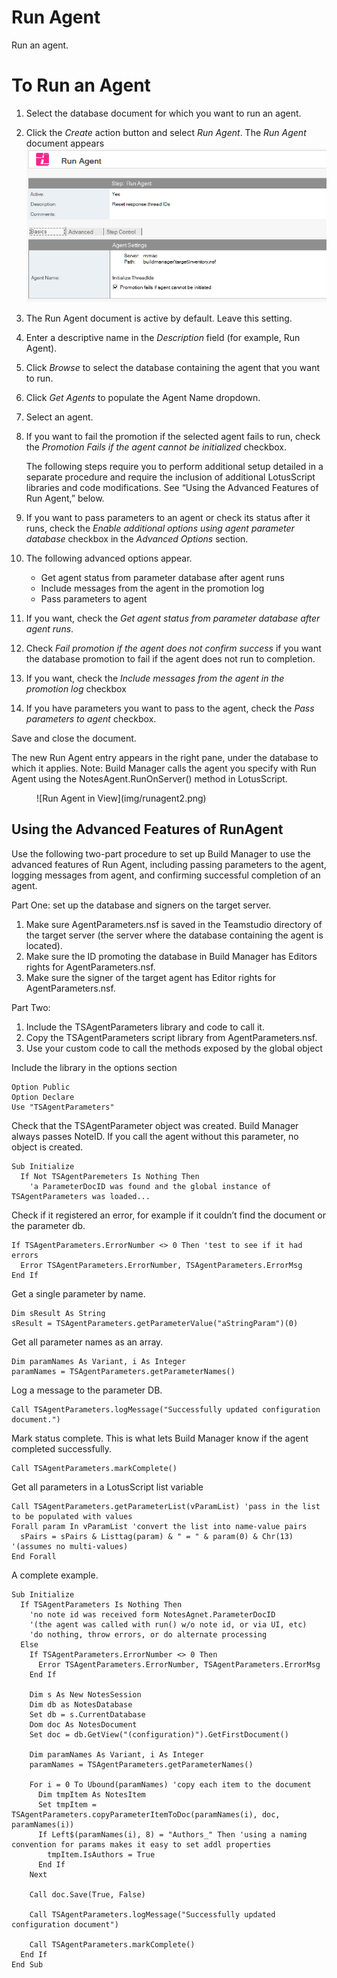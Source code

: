 # Run Agent

Run an agent.

# To Run an Agent
1. Select the database document for which you want to run an agent.
2. Click the *Create* action button and select *Run Agent*. The *Run Agent* document appears
   ![Run Agent](img/runagent.png)
3. The Run Agent document is active by default. Leave this setting.
4. Enter a descriptive name in the *Description* field (for example, Run Agent).
5. Click *Browse* to select the database containing the agent that you want to run.
6. Click *Get Agents* to populate the Agent Name dropdown.
7. Select an agent.
8. If you want to fail the promotion if the selected agent fails to run, check the *Promotion Fails if the agent cannot be initialized* checkbox.

   The following steps require you to perform additional setup detailed in a separate procedure and require the inclusion of additional LotusScript libraries and code modifications. See “Using the Advanced Features of Run Agent,” below.

9. If you want to pass parameters to an agent or check its status after it runs, check the *Enable additional options using agent parameter database* checkbox in the *Advanced Options* section.
10. The following advanced options appear.
     * Get agent status from parameter database after agent runs
     * Include messages from the agent in the promotion log
     * Pass parameters to agent
11. If you want, check the *Get agent status from parameter database after agent runs*.
12. Check *Fail promotion if the agent does not confirm success* if you want the database promotion to fail if the agent does not run to completion.
13. If you want, check the *Include messages from the agent in the promotion log* checkbox
14. If you have parameters you want to pass to the agent, check the *Pass parameters to agent* checkbox.

Save and close the document.

The new Run Agent entry appears in the right pane, under the database to which it applies. Note: Build Manager calls the agent you specify with Run Agent using the NotesAgent.RunOnServer() method in LotusScript.
<figure markdown="1">
  ![Run Agent in View](img/runagent2.png)
</figure>

## Using the Advanced Features of RunAgent
Use the following two-part procedure to set up Build Manager to use the advanced features of Run Agent, including passing parameters to the agent, logging messages from agent, and confirming successful completion of an agent.

Part One: set up the database and signers on the target server.

1. Make sure AgentParameters.nsf is saved in the Teamstudio directory of the target server (the server where the database containing the agent is located).
2. Make sure the ID promoting the database in Build Manager has Editors rights for AgentParameters.nsf.
3. Make sure the signer of the target agent has Editor rights for AgentParameters.nsf. 

Part Two:

1. Include the TSAgentParameters library and code to call it.
2. Copy the TSAgentParameters script library from AgentParameters.nsf.
3. Use your custom code to call the methods exposed by the global object

Include the library in the options section
``` vbnet
Option Public
Option Declare
Use "TSAgentParameters"
```

Check that the TSAgentParameter object was created. Build Manager always passes NoteID. If you call the agent without this parameter, no object is created.
``` vbnet
Sub Initialize
  If Not TSAgentParemeters Is Nothing Then
    'a ParameterDocID was found and the global instance of TSAgentParameters was loaded...
```
Check if it registered an error, for example if it couldn’t find the document or the parameter db.
``` vbnet
If TSAgentParameters.ErrorNumber <> 0 Then 'test to see if it had errors
  Error TSAgentParameters.ErrorNumber, TSAgentParameters.ErrorMsg
End If
```

Get a single parameter by name.
``` vbnet
Dim sResult As String
sResult = TSAgentParameters.getParameterValue("aStringParam")(0)
``` 

Get all parameter names as an array.
``` vbnet
Dim paramNames As Variant, i As Integer
paramNames = TSAgentParameters.getParameterNames()
```

Log a message to the parameter DB.
``` vbnet
Call TSAgentParameters.logMessage("Successfully updated configuration document.")
```

Mark status complete. This is what lets Build Manager know if the agent completed successfully.
``` vbnet
Call TSAgentParameters.markComplete()
```

Get all parameters in a LotusScript list variable
``` vbnet
Call TSAgentParameters.getParameterList(vParamList) 'pass in the list to be populated with values
Forall param In vParamList 'convert the list into name-value pairs
  sPairs = sPairs & Listtag(param) & " = " & param(0) & Chr(13) '(assumes no multi-values)
End Forall
```
A complete example.
``` vbnet
Sub Initialize
  If TSAgentParameters Is Nothing Then
    'no note id was received form NotesAgnet.ParameterDocID
    '(the agent was called with run() w/o note id, or via UI, etc)
    'do nothing, throw errors, or do alternate processing
  Else
    If TSAgentParameters.ErrorNumber <> 0 Then
      Error TSAgentParameters.ErrorNumber, TSAgentParameters.ErrorMsg
    End If
    
    Dim s As New NotesSession
    Dim db as NotesDatabase
    Set db = s.CurrentDatabase
    Dom doc As NotesDocument
    Set doc = db.GetView("(configuration)").GetFirstDocument()
    
    Dim paramNames As Variant, i As Integer
    paramNames = TSAgentParameters.getParameterNames()
    
    For i = 0 To Ubound(paramNames) 'copy each item to the document
      Dim tmpItem As NotesItem
      Set tmpItem = TSAgentParameters.copyParameterItemToDoc(paramNames(i), doc, paramNames(i))
      If Left$(paramNames(i), 8) = "Authors_" Then 'using a naming convention for params makes it easy to set addl properties
        tmpItem.IsAuthors = True
      End If
    Next
    
    Call doc.Save(True, False)
    
    Call TSAgentParameters.logMessage("Successfully updated configuration document")
    
    Call TSAgentParameters.markComplete()      
  End If
End Sub
```